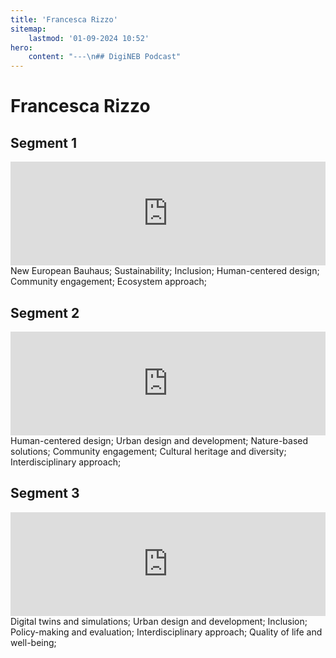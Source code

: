```yaml
---
title: 'Francesca Rizzo'
sitemap:
    lastmod: '01-09-2024 10:52'
hero:
    content: "---\n## DigiNEB Podcast"
---
```


# Francesca Rizzo
## Segment 1
<iframe title="digineb" width="100%" height="166" scrolling="no" frameborder="no" allow="autoplay" src="https://w.soundcloud.com/player/?url=https%3A//api.soundcloud.com/tracks/1908098558&color=%234b4815&auto_play=false&hide_related=false&show_comments=true&show_user=true&show_reposts=false&show_teaser=false"></iframe>
New European Bauhaus;
Sustainability;
Inclusion;
Human-centered design;
Community engagement;
Ecosystem approach;

## Segment 2
<iframe title="digineb" width="100%" height="166" scrolling="no" frameborder="no" allow="autoplay" src="https://w.soundcloud.com/player/?url=https%3A//api.soundcloud.com/tracks/1908098837&color=%234b4815&auto_play=false&hide_related=false&show_comments=true&show_user=true&show_reposts=false&show_teaser=false"></iframe>
Human-centered design;
Urban design and development;
Nature-based solutions;
Community engagement;
Cultural heritage and diversity;
Interdisciplinary approach;

## Segment 3
<iframe title="digineb" width="100%" height="166" scrolling="no" frameborder="no" allow="autoplay" src="https://w.soundcloud.com/player/?url=https%3A//api.soundcloud.com/tracks/1908099191&color=%234b4815&auto_play=false&hide_related=false&show_comments=true&show_user=true&show_reposts=false&show_teaser=false"></iframe>
Digital twins and simulations;
Urban design and development;
Inclusion;
Policy-making and evaluation;
Interdisciplinary approach;
Quality of life and well-being;
